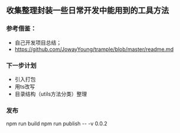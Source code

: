 ## 收集整理封装一些日常开发中能用到的工具方法


### 参考借鉴：
- 自己开发项目总结；
- https://github.com/JowayYoung/trample/blob/master/readme.md

### 下一步计划

- 引入打包
- 用ts改写
- 目录结构（utils方法分类）整理


### 发布
npm run build
npm run publish -- -v 0.0.2
